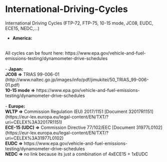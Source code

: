 # International-Driving-Cycles
International Driving Cycles (FTP-72, FTP-75, 10-15 mode, JC08, EUDC, ECE15, NEDC,...)


- <b>America:</b>
<br>
All cycles can be fount here: https://www.epa.gov/vehicle-and-fuel-emissions-testing/dynamometer-drive-schedules
<br><br>
- <b>Japan:</b>
<br>
<b>JC08  =></b>  TRIAS 99-006-01 (http://www.naltec.go.jp/images/info/pdf/jimukitei/50_TRIAS_99-006-01.pdf)
<br>
<b>10-15 mode  =></b>  https://www.epa.gov/vehicle-and-fuel-emissions-testing/dynamometer-drive-schedules
<br><br>
- <b>Europe:</b>
<br>
<b>WLTP  =></b>  Commission Regulation (EU) 2017/1151 [Document 32017R1151] (https://eur-lex.europa.eu/legal-content/EN/TXT/?uri=CELEX%3A32017R1151)
<br>
<b>ECE-15 (UDC)  =></b>  Commission Directive 77/102/EEC [Document 31977L0102] (https://eur-lex.europa.eu/legal-content/EN/TXT/?uri=CELEX%3A31977L0102)
<br>
<b>EUDC  =></b>  https://www.epa.gov/vehicle-and-fuel-emissions-testing/dynamometer-drive-schedules
<br>
<b>NEDC  =></b>  no link because its just a combination of 4xECE15 + 1xEUDC

